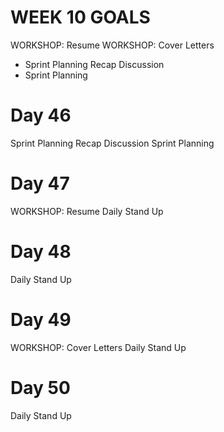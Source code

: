 # WEEK 10 GOALS
WORKSHOP: Resume
WORKSHOP: Cover Letters
- Sprint Planning Recap Discussion
- Sprint Planning

# Day 46
Sprint Planning Recap Discussion
Sprint Planning

# Day 47
WORKSHOP: Resume
Daily Stand Up

# Day 48
Daily Stand Up

# Day 49
WORKSHOP: Cover Letters
Daily Stand Up

# Day 50
Daily Stand Up
